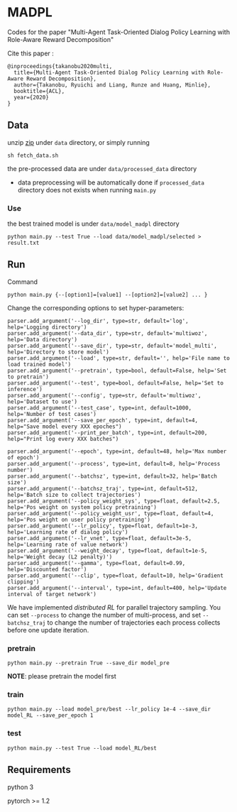 # MADPL

Codes for the paper "Multi-Agent Task-Oriented Dialog Policy Learning with Role-Aware Reward Decomposition"

Cite this paper :

```
@inproceedings{takanobu2020multi,
  title={Multi-Agent Task-Oriented Dialog Policy Learning with Role-Aware Reward Decomposition},
  author={Takanobu, Ryuichi and Liang, Runze and Huang, Minlie},
  booktitle={ACL},
  year={2020}
}
```

## Data

unzip [zip](https://drive.google.com/open?id=1S2RXrXwsajrdzyyvM0ca_BLfGdb0PBgD) under `data` directory, or simply running

```
sh fetch_data.sh
```

the pre-processed data are under `data/processed_data` directory

- data preprocessing will be automatically done if `processed_data` directory does not exists when running `main.py`

### Use

the best trained model is under `data/model_madpl` directory

```
python main.py --test True --load data/model_madpl/selected > result.txt
```

## Run

Command

```
python main.py {--[option1]=[value1] --[option2]=[value2] ... }
```

Change the corresponding options to set hyper-parameters:

```
parser.add_argument('--log_dir', type=str, default='log', help='Logging directory')
parser.add_argument('--data_dir', type=str, default='multiwoz', help='Data directory')
parser.add_argument('--save_dir', type=str, default='model_multi', help='Directory to store model')
parser.add_argument('--load', type=str, default='', help='File name to load trained model')
parser.add_argument('--pretrain', type=bool, default=False, help='Set to pretrain')
parser.add_argument('--test', type=bool, default=False, help='Set to inference')
parser.add_argument('--config', type=str, default='multiwoz', help='Dataset to use')
parser.add_argument('--test_case', type=int, default=1000, help='Number of test cases')
parser.add_argument('--save_per_epoch', type=int, default=4, help="Save model every XXX epoches")
parser.add_argument('--print_per_batch', type=int, default=200, help="Print log every XXX batches")

parser.add_argument('--epoch', type=int, default=48, help='Max number of epoch')
parser.add_argument('--process', type=int, default=8, help='Process number')
parser.add_argument('--batchsz', type=int, default=32, help='Batch size')
parser.add_argument('--batchsz_traj', type=int, default=512, help='Batch size to collect trajectories')
parser.add_argument('--policy_weight_sys', type=float, default=2.5, help='Pos weight on system policy pretraining')
parser.add_argument('--policy_weight_usr', type=float, default=4, help='Pos weight on user policy pretraining')
parser.add_argument('--lr_policy', type=float, default=1e-3, help='Learning rate of dialog policy')
parser.add_argument('--lr_vnet', type=float, default=3e-5, help='Learning rate of value network')
parser.add_argument('--weight_decay', type=float, default=1e-5, help='Weight decay (L2 penalty)')
parser.add_argument('--gamma', type=float, default=0.99, help='Discounted factor')
parser.add_argument('--clip', type=float, default=10, help='Gradient clipping')
parser.add_argument('--interval', type=int, default=400, help='Update interval of target network')
```

We have implemented *distributed RL* for parallel trajectory sampling. You can set `--process` to change the number of multi-process, and set `--batchsz_traj` to change the number of trajectories each process collects before one update iteration.

### pretrain

```
python main.py --pretrain True --save_dir model_pre
```

**NOTE**: please pretrain the model first

### train

```
python main.py --load model_pre/best --lr_policy 1e-4 --save_dir model_RL --save_per_epoch 1
```

### test

```
python main.py --test True --load model_RL/best
```

## Requirements

python 3

pytorch >= 1.2